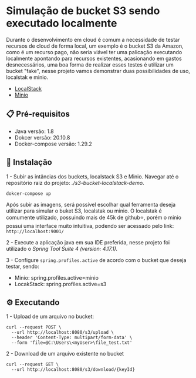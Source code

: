 # Simulação de bucket S3 sendo executado localmente
Durante o desenvolvimento em cloud é comum a necessidade de testar recursos de cloud de forma local, um exemplo é o bucket S3 da Amazon, como é um recurso pago, não seria viável ter uma palicação executando localmente apontando para recursos existentes, acasionando em gastos desnecessários, uma boa forma de realizar esses testes é utilizar um bucket "fake", nesse projeto vamos demonstrar duas possibilidades de uso, localstak e minio.
* [LocalStack](https://localstack.cloud/)
* [Minio](https://min.io/)
## 📋 Pré-requisitos
* Java versão: 1.8
* Dokcer versão: 20.10.8
* Docker-compose versão: 1.29.2
## 🔧 Instalação
1 - Subir as intâncias dos buckets, localstack S3 e Minio.
Navegar até o repositório raiz do projeto: *./s3-bucket-localstack-demo*.
```
dokcer-compose up
```
Após subir as imagens, será possível escolhar qual ferramenta deseja utilizar para simular o buket S3, localstak ou minio.
O localstak é comumente utilizado, possuindo mais de 45k de github⭐, porém o minio possui uma interface muito intuitiva, podendo ser acessado pelo link: `http://localhost:9001/`

2 - Execute a aplicação java em sua IDE preferida, nesse projeto foi utilizado o *Spring Tool Suite 4 (version: 4.17.1).*

3 - Configure `spring.profiles.active` de acordo com o bucket que deseja testar, sendo:

* Minio: spring.profiles.active=minio
* LocakStack: spring.profiles.active=s3

## ⚙️ Executando
1 - Upload de um arquivo no bucket:
```
curl --request POST \
  --url http://localhost:8080/s3/upload \
  --header 'Content-Type: multipart/form-data' \
  --form 'file=@C:\Users\<myUser>\file_test.txt'
```

2 - Download de um arquivo existente no bucket
```
curl --request GET \
  --url http://localhost:8080/s3/download/{keyId}
```